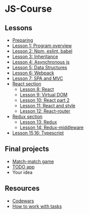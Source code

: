 # JS-Course

## Lessons

* [Preparing](./coursePreparing.md)
* [Lesson 1: Program overview](./lessons/overview)
* [Lesson 2: Npm, eslint, babel](./lessons/npm)
* [Lesson 3: Inheritance](./lessons/inheritance)
* [Lesson 4: Asynchronous js](./lessons/async)
* [Lesson 5: Data Structures](./lessons/ds)
* [Lesson 6: Webpack](./lessons/webpack)
* [Lesson 7: SPA and MVC](./lessons/spa_mvc)
* [React section](./lessons/react)
  * [Lesson 8: React](./lessons/react/part1)
  * [Lesson 9: Virtual DOM](./lessons/react/virtualDom)
  * [Lesson 10: React part 2](./lessons/react/part2)
  * [Lesson 11: React and style](./lessons/react/reactAndStyle)
  * [Lesson 12: React-router](./lessons/react/router)
  <!-- * [Lesson 13: React project structure](./lessons/react/projectStructure) -->
* [Redux section](./lessons/redux)
  * [Lesson 13: Redux](./lessons/redux/coreConcept)
  * [Lesson 14: Redux-middleware](./lessons/redux/reduxMiddleware)
* [Lesson 15,16: Typescript](./lessons/typescript)
<!--
* [Lesson 18: QUIZ](./lessons/quiz)
* [Lesson 19: Server](./lessons/server)
* [Lesson 20: Testing](./lessons/testing)

* [Lesson 13: Deeper in JS + React.context](./lessons/deeperInJS)
* [VACATION TODO](./vacation.md)
-->


## Final projects
* [Match-match game](./finalProjects/matchMatchGame)
* [TODO app](./finalProjects/todo)
* Your idea
<!-- * [Organization helper](https://github.com/lipskiy-aleh/organization-helper/tree/master/ui) -->


## Resources
* [Codewars](./codewars.md)
* [How to work with tasks](./prRules.md)

